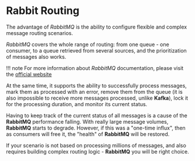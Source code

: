 # Rabbit Routing

The advantage of *RabbitMQ* is the ability to configure flexible and complex message routing scenarios.

*RabbitMQ* covers the whole range of routing: from one queue - one consumer, to a queue retrieved from several sources, and the prioritization of messages also works.

!!! note
      For more information about *RabbitMQ* documentation, please visit the [official website](https://www.rabbitmq.com/tutorials/amqp-concepts.html)

At the same time, it supports the ability to successfully process messages, mark them as processed with an error, remove them from the queue (it is also impossible to receive more messages processed, unlike **Kafka**), lock it for the processing duration, and monitor its current status.

Having to keep track of the current status of all messages is a cause of the **RabbitMQ** performance falling. With really large message volumes, **RabbitMQ** starts to degrade. However, if this was a "one-time influx", then as consumers will free it, the "health" of **RabbitMQ** will be restored.

If your scenario is not based on processing millions of messages, and also requires building complex routing logic - **RabbitMQ** you will be right choice.